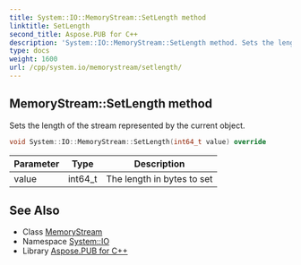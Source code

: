 ```yaml
---
title: System::IO::MemoryStream::SetLength method
linktitle: SetLength
second_title: Aspose.PUB for C++
description: 'System::IO::MemoryStream::SetLength method. Sets the length of the stream represented by the current object in C++.'
type: docs
weight: 1600
url: /cpp/system.io/memorystream/setlength/
---
```

## MemoryStream::SetLength method


Sets the length of the stream represented by the current object.

```cpp
void System::IO::MemoryStream::SetLength(int64_t value) override
```


| Parameter | Type | Description |
| --- | --- | --- |
| value | int64_t | The length in bytes to set |

## See Also

* Class [MemoryStream](../)
* Namespace [System::IO](../../)
* Library [Aspose.PUB for C++](../../../)
